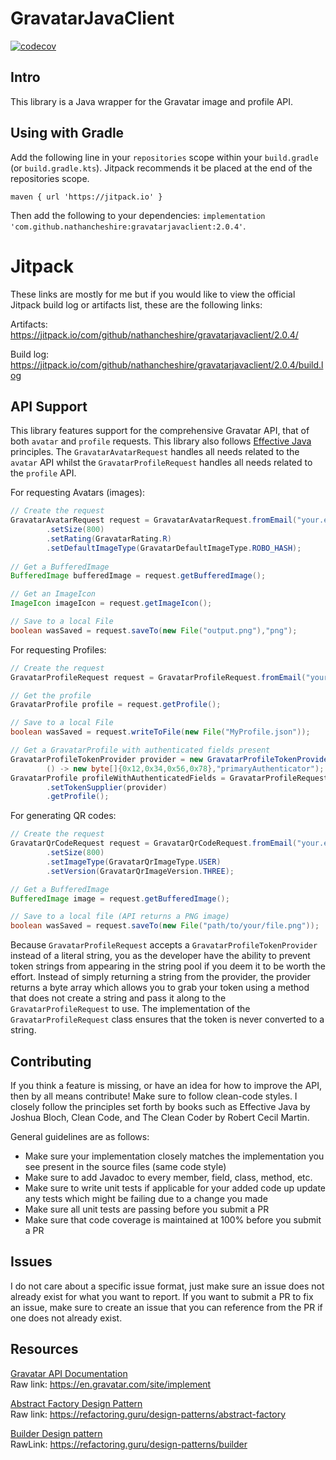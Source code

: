 # GravatarJavaClient

[![codecov](https://codecov.io/gh/NathanCheshire/GravatarJavaClient/branch/main/graph/badge.svg?token=T0DQD31N7S)](https://codecov.io/gh/NathanCheshire/GravatarJavaClient)

## Intro

This library is a Java wrapper for the Gravatar image and profile API.

## Using with Gradle

Add the following line in your `repositories` scope within your `build.gradle` (or `build.gradle.kts`).
Jitpack recommends it be placed at the end of the repositories scope.

`maven { url 'https://jitpack.io' }`

Then add the following to your dependencies:
`implementation 'com.github.nathancheshire:gravatarjavaclient:2.0.4'`.

# Jitpack

These links are mostly for me but if you would like to view the official Jitpack build log or artifacts list, these
are the following links:

Artifacts: https://jitpack.io/com/github/nathancheshire/gravatarjavaclient/2.0.4/

Build log: https://jitpack.io/com/github/nathancheshire/gravatarjavaclient/2.0.4/build.log

## API Support

This library features support for the comprehensive Gravatar API, that of both `avatar` and `profile` requests. This
library also follows [Effective Java](https://www.amazon.com/Effective-Java-Joshua-Bloch/dp/0134685997) principles.
The `GravatarAvatarRequest` handles all needs related to the `avatar` API whilst the `GravatarProfileRequest` handles
all needs related to the `profile` API.

For requesting Avatars (images):

```java
// Create the request
GravatarAvatarRequest request = GravatarAvatarRequest.fromEmail("your.email@email.com")
        .setSize(800)
        .setRating(GravatarRating.R)
        .setDefaultImageType(GravatarDefaultImageType.ROBO_HASH);
  
// Get a BufferedImage
BufferedImage bufferedImage = request.getBufferedImage();

// Get an ImageIcon
ImageIcon imageIcon = request.getImageIcon();

// Save to a local File
boolean wasSaved = request.saveTo(new File("output.png"),"png");
```

For requesting Profiles:

```java
// Create the request
GravatarProfileRequest request = GravatarProfileRequest.fromEmail("your.email@email.com");

// Get the profile
GravatarProfile profile = request.getProfile();

// Save to a local File
boolean wasSaved = request.writeToFile(new File("MyProfile.json"));

// Get a GravatarProfile with authenticated fields present
GravatarProfileTokenProvider provider = new GravatarProfileTokenProvider(
        () -> new byte[]{0x12,0x34,0x56,0x78},"primaryAuthenticator");
GravatarProfile profileWithAuthenticatedFields = GravatarProfileRequest.fromEmail("your.email@email.com")
        .setTokenSupplier(provider)
        .getProfile();
```

For generating QR codes:

```java
// Create the request
GravatarQrCodeRequest request = GravatarQrCodeRequest.fromEmail("your.email@email.com")
        .setSize(800)
        .setImageType(GravatarQrImageType.USER)
        .setVersion(GravatarQrImageVersion.THREE);

// Get a BufferedImage
BufferedImage image = request.getBufferedImage();

// Save to a local file (API returns a PNG image)
boolean wasSaved = request.saveTo(new File("path/to/your/file.png"));
```

Because `GravatarProfileRequest` accepts a `GravatarProfileTokenProvider` instead of a literal string, you as the
developer have the ability to prevent token strings from appearing in the string pool if you deem it to be worth
the effort. Instead of simply returning a string from the provider, the provider returns a byte array which allows
you to grab your token using a method that does not create a string and pass it along to the `GravatarProfileRequest`
to use. The implementation of the `GravatarProfileRequest` class ensures that the token is never converted to a string.

## Contributing

If you think a feature is missing, or have an idea for how to improve the API, then by all means contribute! Make sure
to follow clean-code styles. I closely follow the principles set forth by books such as Effective Java by Joshua Bloch,
Clean Code, and The Clean Coder by Robert Cecil Martin.

General guidelines are as follows:

- Make sure your implementation closely matches the implementation you see present in the source files (same code style)
- Make sure to add Javadoc to every member, field, class, method, etc.
- Make sure to write unit tests if applicable for your added code up update any tests which might be failing due to a
  change you made
- Make sure all unit tests are passing before you submit a PR
- Make sure that code coverage is maintained at 100% before you submit a PR

## Issues

I do not care about a specific issue format, just make sure an issue does not already exist for what you want to report.
If you want to submit a PR to fix an issue, make sure to create an issue that you can reference from the PR if one does
not already exist.

## Resources

[Gravatar API Documentation](https://en.gravatar.com/site/implement)
<br/>
Raw link: https://en.gravatar.com/site/implement

[Abstract Factory Design Pattern](https://refactoring.guru/design-patterns/abstract-factory)
<br/>
Raw link: https://refactoring.guru/design-patterns/abstract-factory

[Builder Design pattern](https://refactoring.guru/design-patterns/builder)
<br/>
RawLink: https://refactoring.guru/design-patterns/builder
